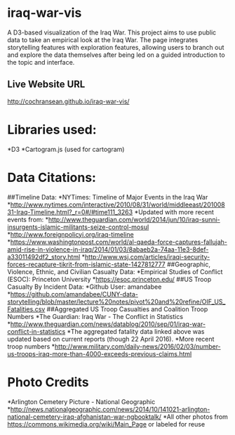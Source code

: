# iraq-war-vis
A D3-based visualization of the Iraq War.  This project aims to use public data to take an empirical look at the Iraq War.  The page integrates storytelling features with exploration features, allowing users to branch out and explore the data themselves after being led on a guided introduction to the topic and interface.

## Live Website URL
http://cochransean.github.io/iraq-war-vis/

# Libraries used:
*D3
*Cartogram.js (used for cartogram)

# Data Citations:
##Timeline Data:
  *NYTimes: Timeline of Major Events in the Iraq War
    *http://www.nytimes.com/interactive/2010/08/31/world/middleeast/20100831-Iraq-Timeline.html?_r=0#/#time111_3263
  *Updated with more recent events from:
    *http://www.theguardian.com/world/2014/jun/10/iraq-sunni-insurgents-islamic-militants-seize-control-mosul
    *http://www.foreignpolicyi.org/iraq-timeline
    *https://www.washingtonpost.com/world/al-qaeda-force-captures-fallujah-amid-rise-in-violence-in-iraq/2014/01/03/8abaeb2a-74aa-11e3-8def-a33011492df2_story.html
    *http://www.wsj.com/articles/iraqi-security-forces-recapture-tikrit-from-islamic-state-1427812777
##Geographic, Violence, Ethnic, and Civilian Casualty Data:
  *Empirical Studies of Conflict (ESOC): Princeton University
    *https://esoc.princeton.edu/
##US Troop Casualty By Incident Data:
  *Github User: amandabee
    *https://github.com/amandabee/CUNY-data-storytelling/blob/master/lecture%20notes/pivot%20and%20refine/OIF_US_Fatalities.csv
##Aggregated US Troop Casualties and Coalition Troop Numbers
  *The Guardian: Iraq War - The Conflict in Statistics
    *http://www.theguardian.com/news/datablog/2010/sep/01/iraq-war-conflict-in-statistics
    *The aggregated fatality data linked above was updated based on current reports (though 22 April 2016).
  *More recent troop numbers
    *http://www.military.com/daily-news/2016/02/03/number-us-troops-iraq-more-than-4000-exceeds-previous-claims.html
    
# Photo Credits
  *Arlington Cemetery Picture - National Geographic
    *http://news.nationalgeographic.com/news/2014/10/141021-arlington-national-cemetery-iraq-afghanistan-war-ngbooktalk/
  *All other photos from https://commons.wikimedia.org/wiki/Main_Page or labeled for reuse
